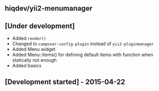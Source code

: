hiqdev/yii2-menumanager
-----------------------

## [Under development]

- Added `render()`
- Changed to `composer-config-plugin` instead of `yii2-pluginmanager`
- Added Menu widget
- Added Menu::items() for defining default items with function when statically not enough
- Added basics

## [Development started] - 2015-04-22

